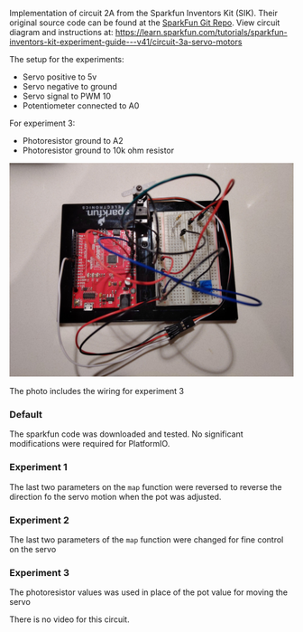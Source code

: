 Implementation of circuit 2A from the Sparkfun Inventors Kit (SIK). Their original source code can be found at the [SparkFun Git Repo](https://github.com/sparkfun/SIK-Guide-Code/tree/master/SIK_Circuit_3A-Servo).
View circuit diagram and instructions at: https://learn.sparkfun.com/tutorials/sparkfun-inventors-kit-experiment-guide---v41/circuit-3a-servo-motors

The setup for the experiments:
* Servo positive to 5v
* Servo negative to ground 
* Servo signal to PWM 10
* Potentiometer connected to A0

For experiment 3:
* Photoresistor ground to A2
* Photoresistor ground to 10k ohm resistor


![Wiring Photo][1]

[1]: doc/3A_Wiring.jpg "3A Circuit Wiring"

The photo includes the wiring for experiment 3

### Default
The sparkfun code was downloaded and tested. No significant modifications were required for PlatformIO.

### Experiment 1
The last two parameters on the `map` function were reversed to reverse the direction fo the servo motion when the pot was adjusted.

### Experiment 2
The last two parameters of the `map` function were changed for fine control on the servo

### Experiment 3
The photoresistor values was used in place of the pot value for moving the servo

There is no video for this circuit.